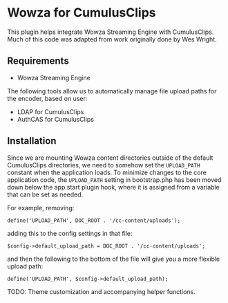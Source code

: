 # Wowza for CumulusClips

This plugin helps integrate Wowza Streaming Engine with CumulusClips. Much of this code was adapted from work originally done by Wes Wright.  

## Requirements

* Wowza Streaming Engine

The following tools allow us to automatically manage file upload paths for the encoder, based on user:

* LDAP for CumulusClips
* AuthCAS for CumulusClips 

## Installation 

Since we are mounting Wowza content directories outside of the default CumulusClips directories, we need to somehow set the `UPLOAD_PATH` constant when the application loads.  To minimize changes to the core application code, the `UPLOAD_PATH` setting in bootstrap.php has been moved down below the app.start plugin hook, where it is assigned from a variable that can be set as needed.

For example, removing:

```
define('UPLOAD_PATH', DOC_ROOT . '/cc-content/uploads');
```

adding this to the config settings in that file:

```
$config->default_upload_path = DOC_ROOT . '/cc-content/uploads';
```

and then the following to the bottom of the file will give you a more flexible upload path:

```
define('UPLOAD_PATH', $config->default_upload_path);
```
 
TODO: Theme customization and accompanying helper functions. 
